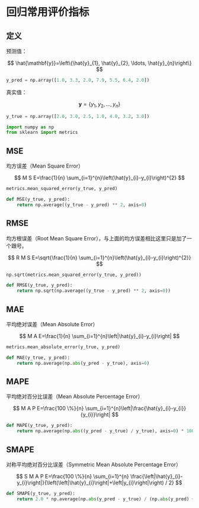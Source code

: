 # 回归常用评价指标

## 定义

 预测值：

$$
\hat{\mathbf{y}}=\left\{\hat{y}_{1}, \hat{y}_{2}, \ldots, \hat{y}_{n}\right\}
$$

```python
y_pred = np.array([1.0, 3.3, 2.0, 7.9, 5.5, 6.4, 2.0])
```

 真实值：

$$
\mathbf{y}=\left\{y_{1}, y_{2}, \dots, y_{n}\right\}
$$

```python
y_true = np.array([2.0, 3.0, 2.5, 1.0, 4.0, 3.2, 3.0])
```

```python
import numpy as np
from sklearn import metrics
```

## MSE

均方误差（Mean Square Error）

$$
M S E=\frac{1}{n} \sum_{i=1}^{n}\left(\hat{y}_{i}-y_{i}\right)^{2}
$$

```python
metrics.mean_squared_error(y_true, y_pred)

def MSE(y_true, y_pred):
    return np.average((y_true - y_pred) ** 2, axis=0)
```

## RMSE

均方根误差（Root Mean Square Error），与上面的均方误差相比这里只是加了一个跟号。

$$
R M S E=\sqrt{\frac{1}{n} \sum_{i=1}^{n}\left(\hat{y}_{i}-y_{i}\right)^{2}}
$$

```python
np.sqrt(metrics.mean_squared_error(y_true, y_pred))

def RMSE(y_true, y_pred):
    return np.sqrt(np.average((y_true - y_pred) ** 2, axis=0))
```

## MAE

平均绝对误差（Mean Absolute Error）

$$
M A E=\frac{1}{n} \sum_{i=1}^{n}\left|\hat{y}_{i}-y_{i}\right|
$$

```python
metrics.mean_absolute_error(y_true, y_pred)

def MAE(y_true, y_pred):
    return np.average(np.abs(y_pred - y_true), axis=0)
```

## MAPE

平均绝对百分比误差（Mean Absolute Percentage Error）

$$
M A P E=\frac{100 \%}{n} \sum_{i=1}^{n}\left|\frac{\hat{y}_{i}-y_{i}}{y_{i}}\right|
$$

```python
def MAPE(y_true, y_pred):
    return np.average(np.abs((y_pred - y_true) / y_true), axis=0) * 100
```

## SMAPE

对称平均绝对百分比误差（Symmetric Mean Absolute Percentage Error）

$$
S M A P E=\frac{100 \%}{n} \sum_{i=1}^{n} \frac{\left|\hat{y}_{i}-y_{i}\right|}{\left(\left|\hat{y}_{i}\right|+\left|y_{i}\right|\right) / 2}
$$

```python
def SMAPE(y_true, y_pred):
    return 2.0 * np.average(np.abs(y_pred - y_true) / (np.abs(y_pred) + np.abs(y_true)), axis=0) * 100
```

